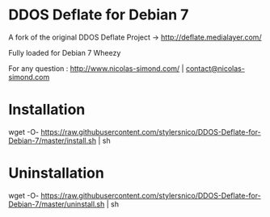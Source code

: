 DDOS Deflate for Debian 7
=========================

A fork of the original DDOS Deflate Project -> http://deflate.medialayer.com/

Fully loaded for Debian 7 Wheezy

For any question : http://www.nicolas-simond.com/ | contact@nicolas-simond.com



Installation
============

wget -O- https://raw.githubusercontent.com/stylersnico/DDOS-Deflate-for-Debian-7/master/install.sh | sh



Uninstallation
==============

wget -O- https://raw.githubusercontent.com/stylersnico/DDOS-Deflate-for-Debian-7/master/uninstall.sh | sh
